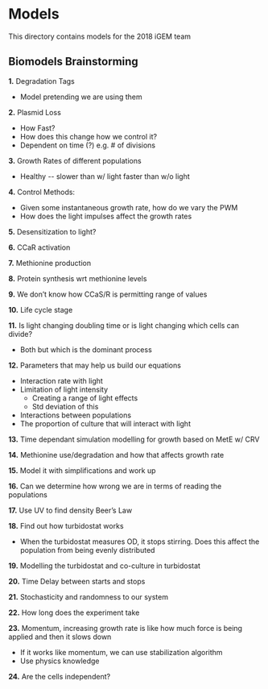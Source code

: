 # Models
This directory contains models for the 2018 iGEM team

## Biomodels Brainstorming
**1.** Degradation Tags

   * Model pretending we are using them

**2.** Plasmid Loss

   * How Fast?
   * How does this change how we control it?
   * Dependent on time (?) e.g. # of divisions

**3.** Growth Rates of different populations

   * Healthy -- slower than w/ light faster than w/o light

**4.** Control Methods:

   * Given some instantaneous growth rate, how do we vary the PWM
   * How does the light impulses affect the growth rates

**5.** Desensitization to light?

**6.** CCaR activation

**7.** Methionine production

**8.** Protein synthesis wrt methionine levels

**9.** We don’t know how CCaS/R is permitting range of values

**10.** Life cycle stage

**11.** Is light changing doubling time or is light changing which cells can divide? 

   * Both but which is the dominant process

**12.** Parameters that may help us build our equations

   * Interaction rate with light 
   * Limitation of light intensity
      - Creating a range of light effects 
      - Std deviation of this
   * Interactions between populations
   * The proportion of culture that will interact with light

**13.** Time dependant simulation modelling for growth based on MetE w/ CRV 

**14.** Methionine use/degradation and how that affects growth rate

**15.** Model it with simplifications and work up

**16.** Can we determine how wrong we are in terms of reading the populations

**17.** Use UV to find density Beer’s Law 

**18.** Find out how turbidostat works

   * When the turbidostat measures OD, it stops stirring. Does this affect the population from being evenly distributed

**19.** Modelling the turbidostat and co-culture in turbidostat

**20.** Time Delay between starts and stops

**21.** Stochasticity and randomness to our system

**22.** How long does the experiment take

**23.** Momentum, increasing growth rate is like how much force is being applied and then it slows down

   * If it works like momentum, we can use stabilization algorithm
   * Use physics knowledge

**24.** Are the cells independent?
